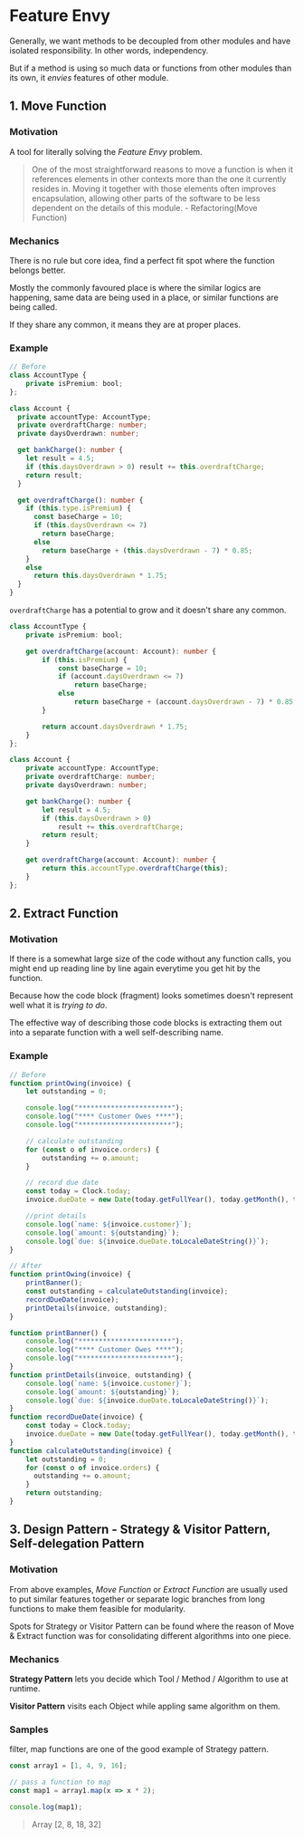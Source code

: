 # Feature Envy

Generally, we want methods to be decoupled from other modules and have isolated responsibility. In other words, independency.

But if a method is using so much data or functions from other modules than its own, it *envies* features of other module.

## 1. Move Function

### Motivation

A tool for literally solving the *Feature Envy* problem.

>One of the most straightforward reasons to move a function is when it references elements in other contexts more than the one it currently resides in. Moving it together with those elements often improves encapsulation, allowing other parts of the software to be less dependent on the details of this module. - Refactoring(Move Function)

### Mechanics

There is no rule but core idea, find a perfect fit spot where the function belongs better. 

Mostly the commonly favoured place is where the similar logics are happening, same data are being used in a place, or similar functions are being called.

If they share any common, it means they are at proper places.

### Example

```ts
// Before
class AccountType {
    private isPremium: bool;
};

class Account {
  private accountType: AccountType;
  private overdraftCharge: number;
  private daysOverdrawn: number;

  get bankCharge(): number {
    let result = 4.5;
    if (this.daysOverdrawn > 0) result += this.overdraftCharge;
    return result;
  }

  get overdraftCharge(): number {
    if (this.type.isPremium) {
      const baseCharge = 10;
      if (this.daysOverdrawn <= 7)
        return baseCharge;
      else
        return baseCharge + (this.daysOverdrawn - 7) * 0.85;
    }    
    else
      return this.daysOverdrawn * 1.75;
  }
}
```

`overdraftCharge` has a potential to grow and it doesn't share any common.

```ts
class AccountType {
    private isPremium: bool;

    get overdraftCharge(account: Account): number {
        if (this.isPremium) {
            const baseCharge = 10;
            if (account.daysOverdrawn <= 7)
                return baseCharge;
            else
                return baseCharge + (account.daysOverdrawn - 7) * 0.85;
        }    

        return account.daysOverdrawn * 1.75;
    }
};

class Account {
    private accountType: AccountType;
    private overdraftCharge: number;
    private daysOverdrawn: number;

    get bankCharge(): number {
        let result = 4.5;
        if (this.daysOverdrawn > 0)
            result += this.overdraftCharge;
        return result;
    }

    get overdraftCharge(account: Account): number {
        return this.accountType.overdraftCharge(this);
    }
};
```

## 2. Extract Function

### Motivation

If there is a somewhat large size of the code without any function calls, you might end up reading line by line again everytime you get hit by the function.

Because how the code block (fragment) looks sometimes doesn't represent well what it is *trying to do*.

The effective way of describing those code blocks is extracting them out into a separate function with a well self-describing name.

### Example

```ts
// Before
function printOwing(invoice) {
    let outstanding = 0;

    console.log("***********************");
    console.log("**** Customer Owes ****");
    console.log("***********************");

    // calculate outstanding
    for (const o of invoice.orders) {
        outstanding += o.amount;
    }

    // record due date
    const today = Clock.today;
    invoice.dueDate = new Date(today.getFullYear(), today.getMonth(), today.getDate() + 30);

    //print details
    console.log(`name: ${invoice.customer}`);
    console.log(`amount: ${outstanding}`);
    console.log(`due: ${invoice.dueDate.toLocaleDateString()}`);
}
```

```ts
// After
function printOwing(invoice) {
    printBanner();
    const outstanding = calculateOutstanding(invoice);
    recordDueDate(invoice);  
    printDetails(invoice, outstanding);
}

function printBanner() {
    console.log("***********************");
    console.log("**** Customer Owes ****");
    console.log("***********************");  
}
function printDetails(invoice, outstanding) {
    console.log(`name: ${invoice.customer}`);
    console.log(`amount: ${outstanding}`);
    console.log(`due: ${invoice.dueDate.toLocaleDateString()}`);
}
function recordDueDate(invoice) {
    const today = Clock.today;
    invoice.dueDate = new Date(today.getFullYear(), today.getMonth(), today.getDate() + 30);
}
function calculateOutstanding(invoice) {
    let outstanding = 0;
    for (const o of invoice.orders) {
      outstanding += o.amount;
    }
    return outstanding;
}
```

## 3. Design Pattern - Strategy & Visitor Pattern, Self-delegation Pattern

### Motivation

From above examples, *Move Function* or *Extract Function* are usually used to put similar features together or separate logic branches from long functions to make them feasible for modularity.

Spots for Strategy or Visitor Pattern can be found where the reason of Move & Extract function was for consolidating different algorithms into one piece.

### Mechanics

**Strategy Pattern** lets you decide which Tool / Method / Algorithm to use at runtime.

**Visitor Pattern** visits each Object while appling same algorithm on them.

### Samples 

filter, map functions are one of the good example of Strategy pattern.

```js
const array1 = [1, 4, 9, 16];

// pass a function to map
const map1 = array1.map(x => x * 2);

console.log(map1);
```

> Array [2, 8, 18, 32]
